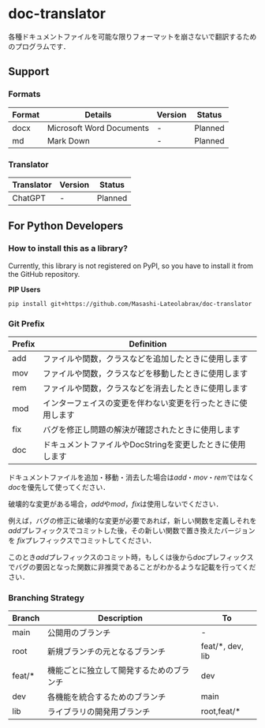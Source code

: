# doc-translator

各種ドキュメントファイルを可能な限りフォーマットを崩さないで翻訳するためのプログラムです．

## Support

### Formats

| Format | Details                  | Version | Status  |
|--------|--------------------------|---------|---------|
| docx   | Microsoft Word Documents | -       | Planned |
| md     | Mark Down                | -       | Planned |

### Translator

| Translator | Version | Status  |
|------------|---------|---------|
| ChatGPT    | -       | Planned |

## For Python Developers

### How to install this as a library?

Currently, this library is not registered on PyPI, so you have to install it from the GitHub repository.

**PIP Users**

```commandline
pip install git+https://github.com/Masashi-Lateolabrax/doc-translator
```

### Git Prefix

| Prefix | Definition                        |
|--------|-----------------------------------|
| add    | ファイルや関数，クラスなどを追加したときに使用します        |
| mov    | ファイルや関数，クラスなどを移動したときに使用します        |
| rem    | ファイルや関数，クラスなどを消去したときに使用します        |
| mod    | インターフェイスの変更を伴わない変更を行ったときに使用します    |
| fix    | バグを修正し問題の解決が確認されたときに使用します         |
| doc    | ドキュメントファイルやDocStringを変更したときに使用します |

ドキュメントファイルを追加・移動・消去した場合は*add*・*mov*・*rem*ではなく*doc*を優先して使ってください．

破壊的な変更がある場合，*add*や*mod*，*fix*は使用しないでください．

例えば，バグの修正に破壊的な変更が必要であれば，新しい関数を定義しそれを*add*プレフィックスでコミットした後，その新しい関数で置き換えたバージョンを
*fix*プレフィックスでコミットしてください．

このとき*add*プレフィックスのコミット時，もしくは後から*doc*プレフィックスでバグの要因となった関数に非推奨であることがわかるような記載を行ってください．

### Branching Strategy

| Branch | Description          | To               |
|--------|----------------------|------------------|
| main   | 公開用のブランチ             | -                |
| root   | 新規ブランチの元となるブランチ      | feat/*, dev, lib |
| feat/* | 機能ごとに独立して開発するためのブランチ | dev              |
| dev    | 各機能を統合するためのブランチ      | main             |
| lib    | ライブラリの開発用ブランチ        | root,feat/*      |